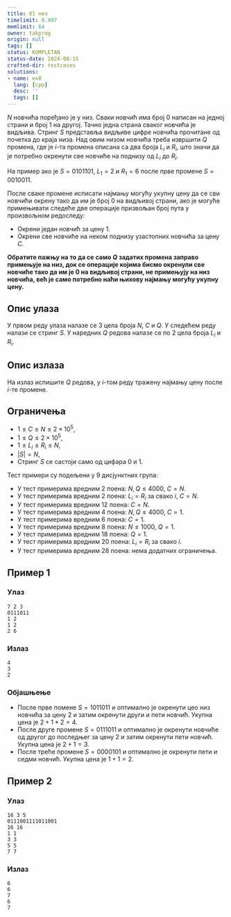 ```yaml
---
title: 01 низ
timelimit: 0.997
memlimit: 64
owner: takprog
origin: null
tags: []
status: KOMPLETAN
status-date: 2024-08-15
crafted-dir: testcases
solutions:
- name: ex0
  lang: [cpp]
  desc: ''
  tags: []
---
```


$N$ новчића поређано је у низ. Сваки новчић има број $0$ написан на једној страни и број $1$ на другој. Тачно једна страна сваког новчића је видљива. Стринг $S$ представља видљиве цифре новчића прочитане од почетка до краја низа. Над овим низом новчића треба извршити $Q$ промена, где је $i$-та промена описана са два броја $L_i$ и $R_i$, што значи да је потребно окренути све новчиће на поднизу од $L_i$ до $R_i$.

На пример ако је $S=0101101$, $L_1=2$ и $R_1=6$ после прве промене $S=0010011$.

После сваке промене исписати најмању могућу укупну цену да се сви новчићи окрену тако да им је број 0 на видљивој страни, ако је могуће примењивати следеће две операције призвољан број пута у произвољном редоследу:
- Окрени један новчић за цену $1$.
- Окрени све новчиће на неком поднизу узастопних новчића за цену $C$.

**Обратите пажњу на то да се само $Q$ задатих промена заправо примењује на низ, док се операције којима бисмо окренули све новчиће тако да им је $0$ на видљивој страни, не примењују на низ новчића, већ је само потребно наћи њихову најмању могућу укупну цену.**

## Опис улаза

У првом реду улаза налазе се 3 цела броја $N$, $C$ и $Q$. У следећем реду налази се стринг $S$. У наредних $Q$ редова налазе се по 2 цела броја $L_i$ и $R_i$.

## Опис излаза

На излаз испишите $Q$ редова, у $i$-том реду тражену најмању цену после $i$-те промене.

## Ограничења

- $1 \leq C \leq N \leq 2 \times 10^5$,
- $1 \leq Q \leq 2 \times 10^5$,
- $1 \leq L_i \leq R_i \leq N$,
- $|S|=N$,
- Стринг $S$ се састоји само од цифара $0$ и $1$.

Тест примери су подељени у 9 дисјунктних група:

- У тест примерима вредним $2$ поена: $N, Q \leq 4000$, $C=N$.
- У тест примерима вредним $2$ поена: $L_i=R_i$ за свако $i$, $C=N$.
- У тест примерима вредним $12$ поена: $C=N$.
- У тест примерима вредним $4$ поена: $N, Q \leq 4000$, $C=1$.
- У тест примерима вредним $6$ поена: $C=1$.
- У тест примерима вредним $8$ поена: $N \leq 1000$, $Q=1$.
- У тест примерима вредним $18$ поена: $Q=1$.
- У тест примерима вредним $20$ поена: $L_i=R_i$ за свако $i$.
- У тест примерима вредним $28$ поена: нема додатних ограничења.

## Пример 1

### Улаз

```
7 2 3
0111011
1 2
1 2
2 6
```
### Излаз

```
4
3
2
```
### Објашњење

- После прве помене $S=1011011$ и оптимално је окренути цео низ новчића за цену $2$ и затим окренути други и пети новчић. Укупна цена је $2+1*2=4$.
- После друге промене $S=0111011$ и оптимално је окренути новчиће од другог до последњег за цену $2$ и затим окренути пети новчић. Укупна цена је $2+1=3$.
- После треће промене $S=0000101$ и оптимално је окренути пети и седми новчић. Укупна цена је $1+1=2$.

## Пример 2

### Улаз

```
16 3 5
0111001111011001
16 16
1 1
3 3
5 5
7 7
```
### Излаз

```
6
6
7
6
7
```


